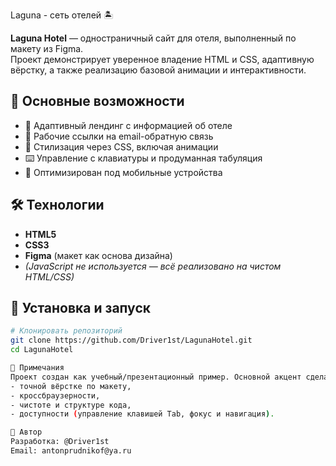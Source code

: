 Laguna - сеть отелей 🏝️

**Laguna Hotel** — одностраничный сайт для отеля, выполненный по макету из Figma.  
Проект демонстрирует уверенное владение HTML и CSS, адаптивную вёрстку, а также реализацию базовой анимации и интерактивности.

## 🏨 Основные возможности

- 📄 Адаптивный лендинг с информацией об отеле
- 📧 Рабочие ссылки на email-обратную связь
- 🎨 Стилизация через CSS, включая анимации
- ⌨️ Управление с клавиатуры и продуманная табуляция
- 📱 Оптимизирован под мобильные устройства

## 🛠️ Технологии

- **HTML5**
- **CSS3**
- **Figma** (макет как основа дизайна)
- *(JavaScript не используется — всё реализовано на чистом HTML/CSS)*

## 🧪 Установка и запуск

```bash
# Клонировать репозиторий
git clone https://github.com/Driver1st/LagunaHotel.git
cd LagunaHotel

📌 Примечания
Проект создан как учебный/презентационный пример. Основной акцент сделан на:
- точной вёрстке по макету,
- кроссбраузерности,
- чистоте и структуре кода,
- доступности (управление клавишей Tab, фокус и навигация).

👤 Автор
Разработка: @Driver1st
Email: antonprudnikof@ya.ru
